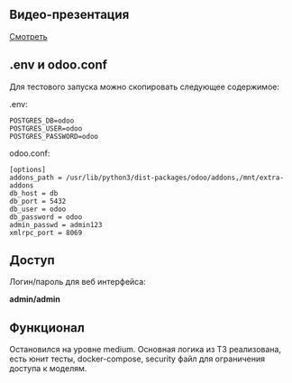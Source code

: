 ## Видео-презентация
[Смотреть](https://streamable.com/jxih2r)

## .env и odoo.conf
Для тестового запуска можно скопировать следующее содержимое:

.env:
```
POSTGRES_DB=odoo
POSTGRES_USER=odoo
POSTGRES_PASSWORD=odoo
```

odoo.conf:
```
[options]
addons_path = /usr/lib/python3/dist-packages/odoo/addons,/mnt/extra-addons
db_host = db
db_port = 5432
db_user = odoo
db_password = odoo
admin_passwd = admin123
xmlrpc_port = 8069
```

## Доступ
Логин/пароль для веб интерфейса: 

**admin/admin**

## Функционал
Остановился на уровне medium. 
Основная логика из ТЗ реализована, есть юнит тесты, docker-compose, security файл для ограничения доступа к моделям.
